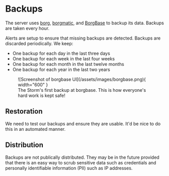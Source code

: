 # Backups

The server uses [borg](https://github.com/borgbackup/borg), [borgmatic](https://torsion.org/borgmatic/), and [BorgBase](https://www.borgbase.com/) to backup its data. Backups are taken every hour.

Alerts are setup to ensure that missing backups are detected. Backups are discarded periodically. We keep:

- One backup for each day in the last three days
- One backup for each week in the last four weeks
- One backup for each month in the last twelve months
- One backup for each year in the last two years

<figure markdown>
  ![Screenshot of borgbase UI](/assets/images/borgbase.png){ width="600" }
  <figcaption>The Storm's first backup at borgbase. This is how everyone's hard work is kept safe!</figcaption>
</figure>

## Restoration

We need to test our backups and ensure they are usable. It'd be nice to do this in an automated manner.

## Distribution

Backups are not publically distributed. They may be in the future provided that there is an easy way to scrub sensitive data such as credentials and personally identifiable information (PII) such as IP addresses.

